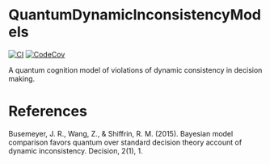 # QuantumDynamicInconsistencyModels

[![CI](https://github.com/itsdfish/QuantumDynamicInconsistencyModels.jl/actions/workflows/CI.yml/badge.svg)](https://github.com/itsdfish/QuantumDynamicInconsistencyModels.jl/actions/workflows/CI.yml) [![CodeCov][codecov-img]][codecov-url] 

[codecov-img]: https://codecov.io/github/itsdfish/QuantumDynamicInconsistencyModels.jl/badge.svg?branch=main
[codecov-url]: https://codecov.io/github/itsdfish/QuantumDynamicInconsistencyModels.jl?branch=main


A quantum cognition model of violations of dynamic consistency in decision making.

# References 

Busemeyer, J. R., Wang, Z., & Shiffrin, R. M. (2015). Bayesian model comparison favors quantum over standard decision theory account of dynamic inconsistency. Decision, 2(1), 1.
